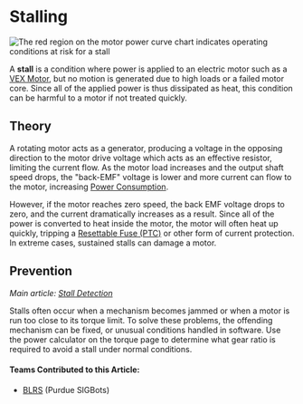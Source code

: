 # Stalling

![ The red region on the motor power curve chart indicates operating conditions at risk for a stall](https://phabricator.purduesigbots.com/file/data/tsefgqqu2epvkwdqao7d/PHID-FILE-76cjkli2c6vu4vjnsmjn/vex_motor_393_curve.png)

A **stall** is a condition where power is applied to an electric motor such as a [VEX Motor](vex-electronics/motors.md), but no motion is generated due to high loads or a failed motor core. Since all of the applied power is thus dissipated as heat, this condition can be harmful to a motor if not treated quickly.

## Theory

A rotating motor acts as a generator, producing a voltage in the opposing direction to the motor drive voltage which acts as an effective resistor, limiting the current flow. As the motor load increases and the output shaft speed drops, the "back-EMF" voltage is lower and more current can flow to the motor, increasing [Power Consumption](power-consumption.md).

However, if the motor reaches zero speed, the back EMF voltage drops to zero, and the current dramatically increases as a result. Since all of the power is converted to heat inside the motor, the motor will often heat up quickly, tripping a [Resettable Fuse \(PTC\)](resettable-fuse-ptc.md) or other form of current protection. In extreme cases, sustained stalls can damage a motor.

## Prevention

_Main article:_ [_Stall Detection_](../software/stall-detection.md)

Stalls often occur when a mechanism becomes jammed or when a motor is run too close to its torque limit. To solve these problems, the offending mechanism can be fixed, or unusual conditions handled in software. Use the power calculator on the torque page to determine what gear ratio is required to avoid a stall under normal conditions.

#### Teams Contributed to this Article:

* [BLRS](https://purduesigbots.com/) \(Purdue SIGBots\)

